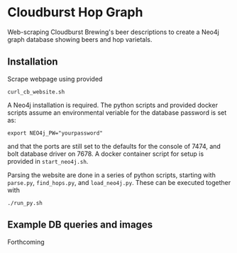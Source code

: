 # Cloudburst Hop Graph

Web-scraping Cloudburst Brewing's beer descriptions to create a Neo4j graph database showing beers and hop varietals.

## Installation

Scrape webpage using provided
```
curl_cb_website.sh
```

A Neo4j installation is required.  The python scripts and provided docker scripts assume an environmental veriable for the database password is set as:
```
export NEO4j_PW="yourpassword"
```
and that the ports are still set to the defaults for the console of 7474, and bolt database driver on 7678.  A docker container script for setup is provided in `start_neo4j.sh`.

Parsing the website are done in a series of python scripts, starting with `parse.py`, `find_hops.py`, and `load_neo4j.py`.  These can be executed together with

```
./run_py.sh
```

## Example DB queries and images

Forthcoming



